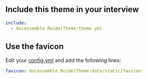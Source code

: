 ## Include this theme in your interview

```yaml
include: 
  - docassemble.ReidelTheme:theme.yml
```

## Use the favicon

Edit your [config.yml](https://docassemble.org/docs/config.html#favicon) and add the following lines:

```yaml
favicon: docassemble.ReidelTheme:data/static/favicon
```